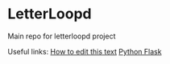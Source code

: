 # LetterLoopd

Main repo for letterloopd project

Useful links:
[How to edit this text](https://www.markdownguide.org/basic-syntax/)
[Python Flask](https://flask.palletsprojects.com/en/3.0.x/quickstart/)
